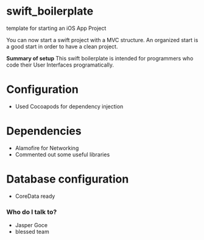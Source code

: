 # swift_boilerplate
template for starting an iOS App Project

You can now start a swift project with a MVC structure. An organized start is a good start in order to have a clean project.

**Summary of setup**
This swift boilerplate is intended for programmers who code their User Interfaces programatically.

# **Configuration** #
  * Used Cocoapods for dependency injection
# **Dependencies** #
  * Alamofire for Networking
  * Commented out some useful libraries
# **Database configuration** #
  * CoreData ready

### Who do I talk to? ###

* Jasper Goce
* blessed team
